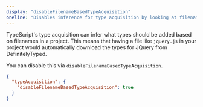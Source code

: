 ```yaml
---
display: "disableFilenameBasedTypeAcquisition"
oneline: "Disables inference for type acquisition by looking at filenames in a project."
---
```


TypeScript's type acquisition can infer what types should be added based on filenames in a project. This means that having a file like `jquery.js` in your project would automatically download the types for JQuery from DefinitelyTyped.

You can disable this via `disableFilenameBasedTypeAcquisition`.

```json
{
  "typeAcquisition": {
    "disableFilenameBasedTypeAcquisition": true
  }
}
```

